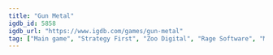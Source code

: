 ```yaml
---
title: "Gun Metal"
igdb_id: 5858
igdb_url: "https://www.igdb.com/games/gun-metal"
tag: ["Main game", "Strategy First", "Zoo Digital", "Rage Software", "Majesco Entertainment", "Shooter", "Single player", "Third person", "Action", "Science fiction"]
---
```

